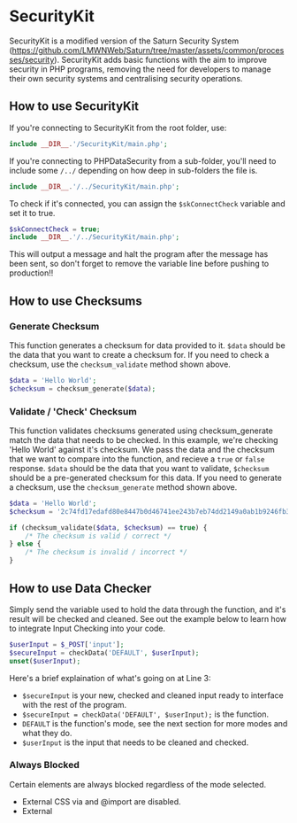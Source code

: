 # SecurityKit
SecurityKit is a modified version of the Saturn Security System (https://github.com/LMWNWeb/Saturn/tree/master/assets/common/processes/security). SecurityKit adds basic functions with the aim to improve security in PHP programs, removing the need for developers to manage their own security systems and centralising security operations.

## How to use SecurityKit
If you're connecting to SecurityKit from the root folder, use:
```php
include __DIR__.'/SecurityKit/main.php';
```
If you're connecting to PHPDataSecurity from a sub-folder, you'll need to include some `/../` depending on how deep in sub-folders the file is.
```php
include __DIR__.'/../SecurityKit/main.php';
```
To check if it's connected, you can assign the `$skConnectCheck` variable and set it to true.
```php
$skConnectCheck = true;
include __DIR__.'/../SecurityKit/main.php';
```
This will output a message and halt the program after the message has been sent, so don't forget to remove the variable line before pushing to production!!

## How to use Checksums

### Generate Checksum

This function generates a checksum for data provided to it. `$data` should be the data that you want to create a checksum for. If you need to check a checksum, use the `checksum_validate` method shown above.

```php
$data = 'Hello World';
$checksum = checksum_generate($data);
```

### Validate / 'Check' Checksum

This function validates checksums generated using checksum_generate match the data that needs to be checked. In this example, we're checking 'Hello World' against it's checksum. We pass the data and the checksum that we want to compare into the function, and recieve a `true` or `false` response. 
`$data` should be the data that you want to validate, `$checksum` should be a pre-generated checksum for this data. If you need to generate a checksum, use the `checksum_generate` method shown above.

```php
$data = 'Hello World';
$checksum = '2c74fd17edafd80e8447b0d46741ee243b7eb74dd2149a0ab1b9246fb30382f27e853d8585719e0e67cbda0daa8f51671064615d645ae27acb15bfb1447f459b';

if (checksum_validate($data, $checksum) == true) {
    /* The checksum is valid / correct */
} else {
    /* The checksum is invalid / incorrect */
}
```

## How to use Data Checker

Simply send the variable used to hold the data through the function, and it's result will be checked and cleaned. See out the example below to learn how to integrate Input Checking into your code.
```php
$userInput = $_POST['input'];
$secureInput = checkData('DEFAULT', $userInput);
unset($userInput);
```
Here's a brief explaination of what's going on at Line 3:
- `$secureInput` is your new, checked and cleaned input ready to interface with the rest of the program.
- `$secureInput = checkData('DEFAULT', $userInput);` is the function.
- `DEFAULT` is the function's mode, see the next section for more modes and what they do.
- `$userInput` is the input that needs to be cleaned and checked.

### Always Blocked
Certain elements are always blocked regardless of the mode selected.
- External CSS via <link> and @import are disabled.
- External <script> tags are disabled.
- PHP and SQL Commands are disabled.
- Access to external CSS and JS is availiable in the Administration panel.

### Modes

**DEFAULT (Recommended)**
  
```php
$secureInput = checkData('DEFAULT', $userInput);
```
  
Allows No Code.
  
*Block All is the default mode. This blocks SQL Injection, Cross-site Scripting, HTML Code Injection, CSS Code Injection, JS Code Injection and PHP Code Injection. Rich Text Editors may run into issues using this mode. We highly recommend using this mode when sanitising plain text inputs such as logins, forms and more that do not require rich text editors or HTML content to pass through.*
  
  
**HTML**
  
```php
$secureInput = checkData('HTML', $userInput);
```
  
Allows HTML.
  
*Sometimes, inputs require HTML such as rich text editors. This mode allows HTML to pass through, but not JavaScript and CSS. JavaScript and CSS are both still disabled. Plain text editors (<textarea> <input> for names, emails, passwords, etc.) should use Block All unless they specificially require HTML content to pass through.*
  
  
**CSS**
  
```php
$secureInput = checkData('CSS', $userInput);
```
  
Allows HTML and CSS.
  
*As well as allowing HTML, this mode also enables CSS in the document.*

  
**TAGCSS**
  
```php
$secureInput = checkData('TAGCSS', $userInput);
```
  
Allows HTML and Tagged CSS.
  
*Allows HTML tags to contain tag-specific CSS (eg. <span style="color:blue;">) but disallow the use of <style> tags.*
  
**JS**
  
```php
$secureInput = checkData('JS', $userInput);
```
  
Allows HTML and JavaScript.
  
*As well as allowing HTML, this mode also enables inline JavaScript, external JavaScript is blocked.*

**ALL**
  
```php
$secureInput = checkData('ALL', $userInput);
```
  
Allows HTML, CSS, Tagged CSS and JavaScript.
  
*Allows all server-safe content to pass through. HTML, CSS and JavaScript content is allowed. External CSS, JavaScript and the tag is blocked.*

## Disclaimer
SecurityKit and it's contributors cannot be held responsible for any data breaches, leaks or vulnerabilities as a result of SecurityKit software. This software may contain bugs, use at your own risk.
